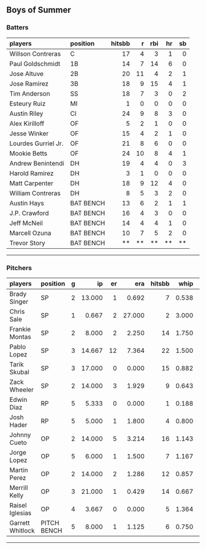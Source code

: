 ## Boys of Summer

### Batters

 
|players             |position  | hitsbb|  r| rbi| hr| sb| 
|:-------------------|:---------|------:|--:|---:|--:|--:| 
|Willson Contreras   |C         |     17|  4|   3|  1|  0| 
|Paul Goldschmidt    |1B        |     14|  7|  14|  6|  0| 
|Jose Altuve         |2B        |     20| 11|   4|  2|  1| 
|Jose Ramirez        |3B        |     18|  9|  15|  4|  1| 
|Tim Anderson        |SS        |     18|  7|   3|  0|  2| 
|Esteury Ruiz        |MI        |      1|  0|   0|  0|  0| 
|Austin Riley        |CI        |     24|  9|   8|  3|  0| 
|Alex Kirilloff      |OF        |      5|  2|   1|  0|  0| 
|Jesse Winker        |OF        |     15|  4|   2|  1|  0| 
|Lourdes Gurriel Jr. |OF        |     21|  8|   6|  0|  0| 
|Mookie Betts        |OF        |     24| 10|   8|  4|  1| 
|Andrew Benintendi   |DH        |     19|  4|   4|  0|  3| 
|Harold Ramirez      |DH        |      3|  1|   0|  0|  0| 
|Matt Carpenter      |DH        |     18|  9|  12|  4|  0| 
|William Contreras   |DH        |      8|  5|   3|  2|  0| 
|Austin Hays         |BAT BENCH |     13|  6|   2|  1|  1| 
|J.P. Crawford       |BAT BENCH |     16|  4|   3|  0|  0| 
|Jeff McNeil         |BAT BENCH |     14|  4|   4|  1|  0| 
|Marcell Ozuna       |BAT BENCH |     10|  7|   5|  2|  0| 
|Trevor Story        |BAT BENCH |     **| **|  **| **| **| 


* * *

### Pitchers

 
|players          |position    |  g|     ip| er|    era| hitsbb|  whip| so|  w| sv| 
|:----------------|:-----------|--:|------:|--:|------:|------:|-----:|--:|--:|--:| 
|Brady Singer     |SP          |  2| 13.000|  1|  0.692|      7| 0.538| 22|  0|  0| 
|Chris Sale       |SP          |  1|  0.667|  2| 27.000|      2| 3.000|  0|  0|  0| 
|Frankie Montas   |SP          |  2|  8.000|  2|  2.250|     14| 1.750|  9|  1|  0| 
|Pablo Lopez      |SP          |  3| 14.667| 12|  7.364|     22| 1.500| 18|  1|  0| 
|Tarik Skubal     |SP          |  3| 17.000|  0|  0.000|     15| 0.882| 15|  1|  0| 
|Zack Wheeler     |SP          |  2| 14.000|  3|  1.929|      9| 0.643| 14|  1|  0| 
|Edwin Diaz       |RP          |  5|  5.333|  0|  0.000|      1| 0.188| 11|  0|  4| 
|Josh Hader       |RP          |  5|  5.000|  1|  1.800|      4| 0.800|  8|  2|  2| 
|Johnny Cueto     |OP          |  2| 14.000|  5|  3.214|     16| 1.143|  2|  0|  0| 
|Jorge Lopez      |OP          |  5|  6.000|  1|  1.500|      7| 1.167|  6|  1|  2| 
|Martin Perez     |OP          |  2| 14.000|  2|  1.286|     12| 0.857| 12|  2|  0| 
|Merrill Kelly    |OP          |  3| 21.000|  1|  0.429|     14| 0.667| 20|  2|  0| 
|Raisel Iglesias  |OP          |  4|  3.667|  0|  0.000|      5| 1.364|  2|  0|  1| 
|Garrett Whitlock |PITCH BENCH |  5|  8.000|  1|  1.125|      6| 0.750|  8|  0|  2| 


* * *


